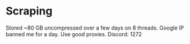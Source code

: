# Scraping
Stored ~80 GB uncompressed over a few days on 8 threads.
Google IP banned me for a day. Use good proxies.
Discord: 1272
